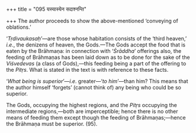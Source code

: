 +++
title = "095 यस्यास्येन सदाश्नन्ति"

+++
The author proceeds to show the above-mentioned ‘conveying of
oblations.’

‘*Tṛdivaukasaḥ*’—are those whose habitation consists of the ‘third
heaven,’ *i.e*., the denizens of heaven, the Gods.—The Gods accept the
food that is eaten by the Brāhmaṇa: in connection with ‘*Śrāddha*’
offerings also, the feeding of Brāhmaṇas has been laid down as to be
done for the sake of the *Viśvedevas* (a class of Gods),—this feeding
being a part of the offering to the *Pitṛs*. What is stated in the text
is with reference to these facts.

‘*What being is superior*’—*i.e*. greater—‘*to him*’—than him? This
means that the author himself ‘forgets’ (cannot think of) any being who
could be so superior.

The Gods, occupying the highest regions, and the *Pitṛs* occupying the
intermediate regions,—both are imperceptible; hence there is no other
means of feeding them except though the feeding of Brāhmaṇas;—hence the
Brāhmaṇa must be superior. (95).



